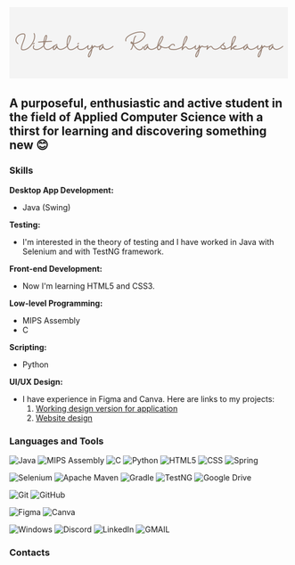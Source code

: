![Header](https://github.com/V-tasya/V-tasya/blob/main/assets/V%20(1).png)

## A purposeful, enthusiastic and active student in the field of Applied Computer Science with a thirst for learning and discovering something new 😊

### Skills

**Desktop App Development:**
- Java (Swing)

**Testing:**
- I'm interested in the theory of testing and I have worked in Java with Selenium and with TestNG framework.

**Front-end Development:**
- Now I'm learning HTML5 and CSS3.

**Low-level Programming:**
- MIPS Assembly
- C

**Scripting:**
- Python

**UI/UX Design:**
- I have experience in Figma and Canva. Here are links to my projects:
  1. [Working design version for application](https://www.figma.com/design/EtDMFAn7fzMPVqudetqoBY/Zodiakalna-IT-g%C4%99%C5%9B?node-id=0-1&t=Ys5vJNYnNgximDc2-1)
  2. [Website design](https://www.figma.com/design/hfgIVMlSqUkBsUiLFXppJu/Untitled?node-id=0-1&t=Nq18x01UGbgKhKd9-1)

### Languages and Tools

![Java](https://img.shields.io/badge/Java-F9F6EE?style=for-the-badge&logo=openjdk&logoColor=FF7518)
![MIPS Assembly](https://img.shields.io/badge/-MIPS_Assembly-F9F6EE?style=for-the-badge&logo=gnu&logoColor=blue)
![C](https://img.shields.io/badge/-C-F9F6EE?style=for-the-badge&logo=c&logoColor=009FFE)
![Python](https://img.shields.io/badge/-Python-F9F6EE?style=for-the-badge&logo=python&logoColor=FCFF42)
![HTML5](https://img.shields.io/badge/-HTML5-F9F6EE?style=for-the-badge&logo=html5&logoColor=FF5733)
![CSS](https://img.shields.io/badge/-CSS-F9F6EE?style=for-the-badge&logo=css3&logoColor=0000FF)
![Spring](https://img.shields.io/badge/-Spring-F9F6EE?style=for-the-badge&logo=spring&logoColor=7CFC00)

![Selenium](https://img.shields.io/badge/-Selenium-F9F6EE?style=for-the-badge&logo=selenium&logoColor=228B22)
![Apache Maven](https://img.shields.io/badge/-Apache_Maven-F9F6EE?style=for-the-badge&logo=apache-maven&logoColor=C71A36)
![Gradle](https://img.shields.io/badge/-Gradle-F9F6EE?style=for-the-badge&logo=gradle&logoColor=F4D300)
![TestNG](https://img.shields.io/badge/-TestNG-F9F6EE?style=for-the-badge&logo=testng&logoColor=F4D300)
![Google Drive](https://img.shields.io/badge/-Google_Drive-F9F6EE?style=for-the-badge&logo=googledrive&logoColor=FFBF00)

![Git](https://img.shields.io/badge/-Git-F9F6EE?style=for-the-badge&logo=git&logoColor=FF4433)
![GitHub](https://img.shields.io/badge/-GitHub-F9F6EE?style=for-the-badge&logo=github&logoColor=000000)

![Figma](https://img.shields.io/badge/-Figma-F9F6EE?style=for-the-badge&logo=figma&logoColor=9932CC)
![Canva](https://img.shields.io/badge/-Canva-F9F6EE?style=for-the-badge&logo=canva&logoColor=00BFFF)

![Windows](https://img.shields.io/badge/-Windows-F9F6EE?style=for-the-badge&logo=windows&logoColor=00A4EF)
![Discord](https://img.shields.io/badge/-Discord-F9F6EE?style=for-the-badge&logo=discord&logoColor=800080)
![LinkedIn](https://img.shields.io/badge/-LinkedIn-F9F6EE?style=for-the-badge&logo=LinkedIn&logoColor=3F00FF)
![GMAIL](https://img.shields.io/badge/-Gmail-F9F6EE?style=for-the-badge&logo=gmail&logoColor=D27D2D)

### Contacts

